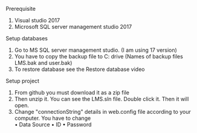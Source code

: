 Prerequisite
1.	Visual studio 2017
2.	Microsoft SQL server management studio 2017


Setup databases
1. Go to MS SQL server management studio. (I am using 17 version)
2. You have to copy the backup file to C: drive (Names of backup files LMS.bak and user.bak)
3. To restore database see the Restore database video  


Setup project
1.	From github you must download it as a zip file
2.	Then unzip it. You can see the LMS.sln file. Double click it. Then it will open.
3.  Change "connectionString" details in web.config file according to your computer.
 You have to change  
    •	Data Source
    •	ID
    •	Password 
